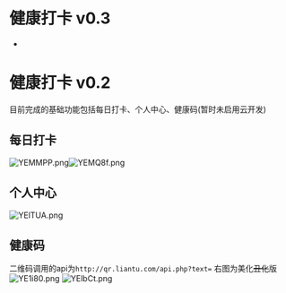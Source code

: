 # 健康打卡 v0.3
- 
# 健康打卡 v0.2
目前完成的基础功能包括每日打卡、个人中心、健康码(暂时未启用云开发)
## 每日打卡
![YEMMPP.png](https://s1.ax1x.com/2020/05/06/YEMMPP.png)![YEMQ8f.png](https://s1.ax1x.com/2020/05/06/YEMQ8f.png)
## 个人中心
![YElTUA.png](https://s1.ax1x.com/2020/05/06/YElTUA.png)
## 健康码
二维码调用的api为`http://qr.liantu.com/api.php?text=`
右图为美化~~丑化~~版
<br/>
![YE1i80.png](https://s1.ax1x.com/2020/05/06/YE1i80.png) ![YElbCt.png](https://s1.ax1x.com/2020/05/06/YElbCt.png)
